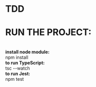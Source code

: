 # TDD

# RUN THE PROJECT:
<br>
<b>install node module:</b>
<br>
npm install
<br>
<b>to run TypeScript:</b>
<br>
tsc --watch
<br>
<b>to run Jest:</b>
<br>
npm test
